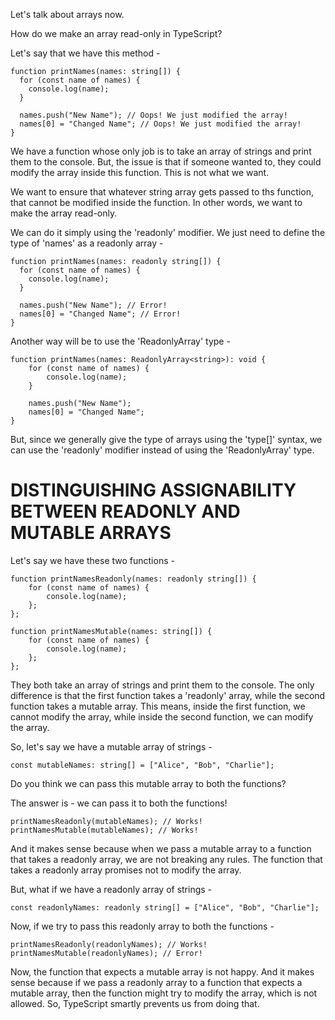 Let's talk about arrays now.

How do we make an array read-only in TypeScript?

Let's say that we have this method -

    function printNames(names: string[]) {
      for (const name of names) {
        console.log(name);
      }

      names.push("New Name"); // Oops! We just modified the array!
      names[0] = "Changed Name"; // Oops! We just modified the array!
    }

We have a function whose only job is to take an array of strings and print them to the console. But, the issue is that if someone wanted to, they could modify the array inside this function. This is not what we want.

We want to ensure that whatever string array gets passed to ths function, that cannot be modified inside the function. In other words, we want to make the array read-only.

We can do it simply using the 'readonly' modifier. We just need to define the type of 'names' as a readonly array -

    function printNames(names: readonly string[]) {
      for (const name of names) {
        console.log(name);
      }

      names.push("New Name"); // Error!
      names[0] = "Changed Name"; // Error!
    }

Another way will be to use the 'ReadonlyArray' type -

    function printNames(names: ReadonlyArray<string>): void {
        for (const name of names) {
            console.log(name);
        }

        names.push("New Name");
        names[0] = "Changed Name";
    }

But, since we generally give the type of arrays using the 'type[]' syntax, we can use the 'readonly' modifier instead of using the 'ReadonlyArray' type.

# DISTINGUISHING ASSIGNABILITY BETWEEN READONLY AND MUTABLE ARRAYS

Let's say we have these two functions -

    function printNamesReadonly(names: readonly string[]) {
        for (const name of names) {
            console.log(name);
        };
    };

    function printNamesMutable(names: string[]) {
        for (const name of names) {
            console.log(name);
        };
    };

They both take an array of strings and print them to the console. The only difference is that the first function takes a 'readonly' array, while the second function takes a mutable array. This means, inside the first function, we cannot modify the array, while inside the second function, we can modify the array.

So, let's say we have a mutable array of strings -

    const mutableNames: string[] = ["Alice", "Bob", "Charlie"];

Do you think we can pass this mutable array to both the functions?

The answer is - we can pass it to both the functions!

    printNamesReadonly(mutableNames); // Works!
    printNamesMutable(mutableNames); // Works!

And it makes sense because when we pass a mutable array to a function that takes a readonly array, we are not breaking any rules. The function that takes a readonly array promises not to modify the array.

But, what if we have a readonly array of strings -

    const readonlyNames: readonly string[] = ["Alice", "Bob", "Charlie"];

Now, if we try to pass this readonly array to both the functions -

    printNamesReadonly(readonlyNames); // Works!
    printNamesMutable(readonlyNames); // Error!

Now, the function that expects a mutable array is not happy. And it makes sense because if we pass a readonly array to a function that expects a mutable array, then the function might try to modify the array, which is not allowed. So, TypeScript smartly prevents us from doing that.